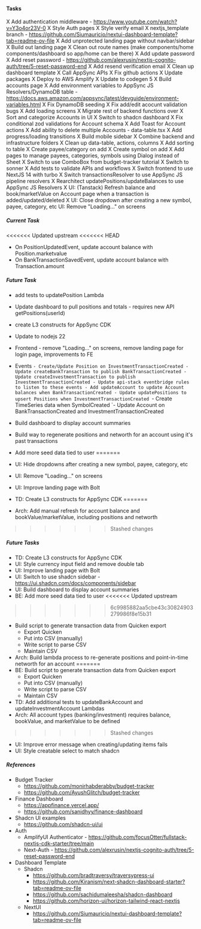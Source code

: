 #### Tasks

X Add authentication middleware - https://www.youtube.com/watch?v=Y3o4or23V-0
X Style Auth pages
X Style verify email
X nextjs_template branch - https://github.com/Siumauricio/nextui-dashboard-template?tab=readme-ov-file
X Add unprotected landing page without navbar/sidebar
X Build out landing page
X Clean out route names (make components/home components/dashboard so app/home can be there)
X Add update password
X Add reset password - https://github.com/alexrusin/nextjs-cognito-auth/tree/5-reset-password-end
X Add resend verification email
X Clean up dashboard template
X Call AppSync APIs
X Fix github actions
X Update packages
X Deploy to AWS Amplify
X Update to codegen 5
X Build accounts page
X Add environment variables to AppSync JS Resolvers/DynamoDB table - https://docs.aws.amazon.com/appsync/latest/devguide/environment-variables.html
X Fix DynamoDB seeding
X Fix add/edit acocunt validation bugs
X Add loading screens
X Migrate rest of backend functions over
X Sort and categorize Accounts in UI
X Switch to shadcn dashboard
X Fix conditional zod validations for Account schema
X Add Toast for Account actions
X Add ability to delete multiple Accounts - data-table.tsx
X Add progress/loading transitions
X Build mobile sidebar
X Combine backend and infrastructure folders
X Clean up data-table, actions, columns
X Add sorting to table
X Create payee/category on add
X Create symbol on add
X Add pages to manage payees, categories, symbols using Dialog instead of Sheet
X Switch to use ComboBox from budget-tracker tutorial
X Switch to sonner
X Add tests to validate APIs and workflows
X Switch frontend to use NextJS 14 with turbo
X Switch transactionsResolver to use AppSync JS pipeline resolvers
X Rearchitect updatePositions/updateBalances to use AppSync JS Resolvers
X UI: (Tanstack) Refresh balance and book/marketValue on Account page when a transaction is added/updated/deleted
X UI: Close dropdown after creating a new symbol, payee, category, etc
UI: Remove "Loading..." on screens

##### Current Task

<<<<<<< Updated upstream
<<<<<<< HEAD
- On PositionUpdatedEvent, update account balance with Position.marketvalue
- On BankTransactionSavedEvent, update account balance with Transaction.amount

##### Future Task

- add tests to updatePosition Lambda
- Update dashboard to pull positions and totals - requires new API getPositions(userId)
- create L3 constructs for AppSync CDK
- Update to nodejs 22
- Frontend - remove "Loading..." on screens, remove landing page for login page, improvements to FE

- Events
  `- Create/Update Position on InvestmentTransactionCreated
      - Update createBankTransaction to publish BankTransactionCreated
      - Update createInvestmentTransaction to publish InvestmentTransactionCreated
      - Update api-stack eventbridge rules to listen to these events
      - Add updateAccount to update Account balances when BankTransactionCreated
      - Update updatePositions to upsert Positions when InvestmentTransactionCreated
`- Create TimeSeries data when SymbolCreated
  `- Update Account on BankTransactionCreated and InvestmentTransactionCreated
- Build dashboard to display account summaries
- Build way to regenerate positions and networth for an account using it's past transactions
- Add more seed data tied to user
=======
- UI: Hide dropdowns after creating a new symbol, payee, category, etc
- UI: Remove "Loading..." on screens
- UI: Improve landing page with Bolt
- TD: Create L3 constructs for AppSync CDK
=======
- Arch: Add manual refresh for account balance and bookValue/marketValue, including positions and networth
>>>>>>> Stashed changes

##### Future Tasks

- TD: Create L3 constructs for AppSync CDK
- UI: Style currency input field and remove double tab
- UI: Improve landing page with Bolt
- UI: Switch to use shadcn sidebar - https://ui.shadcn.com/docs/components/sidebar
- UI: Build dashboard to display account summaries
- BE: Add more seed data tied to user
<<<<<<< Updated upstream
>>>>>>> 6c9985882aa5cbe43c30824903279986f8e15b31
  - Build script to generate transaction data from Quicken export
    - Export Quicken
    - Put into CSV (manually)
    - Write script to parse CSV
    - Maintain CSV
- Arch: Build lambda process to re-generate positions and point-in-time networth for an account
=======
- BE: Build script to generate transaction data from Quicken export
  - Export Quicken
  - Put into CSV (manually)
  - Write script to parse CSV
  - Maintain CSV
- TD: Add additional tests to updateBankAccount and updateInvestmentAccount Lambdas
- Arch: All account types (banking/investment) requires balance, bookValue, and marketValue to be defined
>>>>>>> Stashed changes
- UI: Improve error message when creating/updating items fails
- UI: Style creatable select to match shadcn

##### References

- Budget Tracker
  - https://github.com/monirhabderabby/budget-tracker
  - https://github.com/AyushGlitch/budget-tracker
- Finance Dashboard
  - https://appfinance.vercel.app/
  - https://github.com/sanidhyy/finance-dashboard
- Shadcn UI examples
  - https://github.com/shadcn-ui/ui
- Auth
  - AmplifyUI Authenticator - https://github.com/focusOtter/fullstack-nextjs-cdk-starter/tree/main
  - Next-Auth - https://github.com/alexrusin/nextjs-cognito-auth/tree/5-reset-password-end
- Dashboard Template
  - Shadcn
    - https://github.com/bradtraversy/traversypress-ui
    - https://github.com/Kiranism/next-shadcn-dashboard-starter?tab=readme-ov-file
    - https://github.com/sachidumaleesha/shadcn-dashboard
    - https://github.com/horizon-ui/horizon-tailwind-react-nextjs
  - NextUI
    - https://github.com/Siumauricio/nextui-dashboard-template?tab=readme-ov-file
